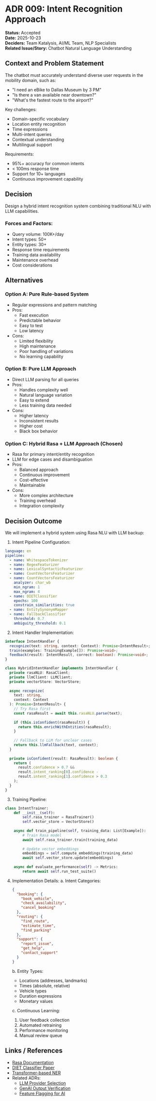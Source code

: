 # ADR 009: Intent Recognition Approach

**Status:** Accepted  
**Date:** 2025-10-23  
**Deciders:** Team Katalysis, AI/ML Team, NLP Specialists  
**Related Issue/Story:** Chatbot Natural Language Understanding

## Context and Problem Statement
The chatbot must accurately understand diverse user requests in the mobility domain, such as:
- "I need an eBike to Dallas Museum by 3 PM"
- "Is there a van available near downtown?"
- "What's the fastest route to the airport?"

Key challenges:
- Domain-specific vocabulary
- Location entity recognition
- Time expressions
- Multi-intent queries
- Contextual understanding
- Multilingual support

Requirements:
- 95%+ accuracy for common intents
- < 100ms response time
- Support for 10+ languages
- Continuous improvement capability

## Decision
Design a hybrid intent recognition system combining traditional NLU with LLM capabilities.

### Forces and Factors:
- Query volume: 100K+/day
- Intent types: 50+
- Entity types: 30+
- Response time requirements
- Training data availability
- Maintenance overhead
- Cost considerations

## Alternatives

### Option A: Pure Rule-based System
- Regular expressions and pattern matching
- Pros:
  - Fast execution
  - Predictable behavior
  - Easy to test
  - Low latency
- Cons:
  - Limited flexibility
  - High maintenance
  - Poor handling of variations
  - No learning capability

### Option B: Pure LLM Approach
- Direct LLM parsing for all queries
- Pros:
  - Handles complexity well
  - Natural language variation
  - Easy to extend
  - Less training data needed
- Cons:
  - Higher latency
  - Inconsistent results
  - Higher cost
  - Black box behavior

### Option C: Hybrid Rasa + LLM Approach (Chosen)
- Rasa for primary intent/entity recognition
- LLM for edge cases and disambiguation
- Pros:
  - Balanced approach
  - Continuous improvement
  - Cost-effective
  - Maintainable
- Cons:
  - More complex architecture
  - Training overhead
  - Integration complexity

## Decision Outcome
We will implement a hybrid system using Rasa NLU with LLM backup:

1. Intent Pipeline Configuration:
```yaml
language: en
pipeline:
  - name: WhitespaceTokenizer
  - name: RegexFeaturizer
  - name: LexicalSyntacticFeaturizer
  - name: CountVectorsFeaturizer
  - name: CountVectorsFeaturizer
    analyzer: char_wb
    min_ngram: 1
    max_ngram: 4
  - name: DIETClassifier
    epochs: 100
    constrain_similarities: true
  - name: EntitySynonymMapper
  - name: FallbackClassifier
    threshold: 0.7
    ambiguity_threshold: 0.1
```

2. Intent Handler Implementation:
```typescript
interface IntentHandler {
  recognize(text: string, context: Context): Promise<IntentResult>;
  train(examples: TrainingExample[]): Promise<void>;
  feedback(result: IntentResult, correct: boolean): Promise<void>;
}

class HybridIntentHandler implements IntentHandler {
  private rasaNLU: RasaClient;
  private llmClient: LLMClient;
  private vectorStore: VectorStore;
  
  async recognize(
    text: string, 
    context: Context
  ): Promise<IntentResult> {
    // Try Rasa first
    const rasaResult = await this.rasaNLU.parse(text);
    
    if (this.isConfident(rasaResult)) {
      return this.enrichWithEntities(rasaResult);
    }
    
    // Fallback to LLM for unclear cases
    return this.llmFallback(text, context);
  }
  
  private isConfident(result: RasaResult): boolean {
    return (
      result.confidence > 0.7 &&
      result.intent_ranking[0].confidence -
      result.intent_ranking[1].confidence > 0.3
    );
  }
}
```

3. Training Pipeline:
```python
class IntentTrainer:
    def __init__(self):
        self.rasa_trainer = RasaTrainer()
        self.vector_store = VectorStore()
        
    async def train_pipeline(self, training_data: List[Example]):
        # Train Rasa model
        await self.rasa_trainer.train(training_data)
        
        # Update vector embeddings
        embeddings = self.compute_embeddings(training_data)
        await self.vector_store.update(embeddings)
        
    async def evaluate_performance(self) -> Metrics:
        return await self.run_test_suite()
```

4. Implementation Details:
   a. Intent Categories:
      ```json
      {
        "booking": {
          "book_vehicle",
          "check_availability",
          "cancel_booking"
        },
        "routing": {
          "find_route",
          "estimate_time",
          "find_parking"
        },
        "support": {
          "report_issue",
          "get_help",
          "contact_support"
        }
      }
      ```

   b. Entity Types:
      - Locations (addresses, landmarks)
      - Times (absolute, relative)
      - Vehicle types
      - Duration expressions
      - Monetary values

   c. Continuous Learning:
      1. User feedback collection
      2. Automated retraining
      3. Performance monitoring
      4. Manual review queue

## Links / References
- [Rasa Documentation](https://rasa.com/docs/)
- [DIET Classifier Paper](https://arxiv.org/abs/2004.09936)
- [Transformer-based NER](https://arxiv.org/abs/1910.03771)
- Related ADRs:
  - [LLM Provider Selection](004-llm-provider-selection.md)
  - [GenAI Output Verification](005-genai-output-verification.md)
  - [Feature Flagging for AI](008-feature-flagging.md)